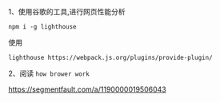 1、使用谷歌的工具,进行网页性能分析
```
npm i -g lighthouse
```
使用
```
lighthouse https://webpack.js.org/plugins/provide-plugin/
```
2、阅读     `how brower work`

https://segmentfault.com/a/1190000019506043